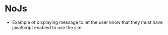 # NoJs
- Example of displaying message to let the user know that they must have javaScript enabled to use the site. 
